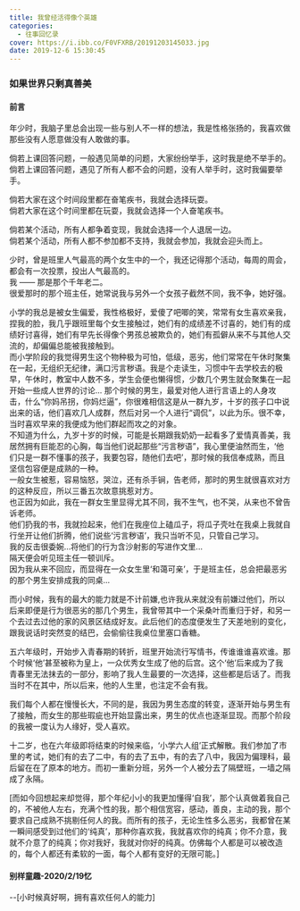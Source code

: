 ```yaml
---
title: 我曾经活得像个英雄
categories:
  - 往事回忆录
cover: https://i.ibb.co/F0VFXRB/20191203145033.jpg
date: 2019-12-6 15:30:45
---
```

### 如果世界只剩真善美
#### 前言
年少时，我脑子里总会出现一些与别人不一样的想法，我是性格张扬的，我喜欢做那些没有人愿意做没有人敢做的事。  
<!-- more --> 
倘若上课回答问题，一般遇见简单的问题，大家纷纷举手，这时我是绝不举手的。  
倘若上课回答问题，遇见了所有人都不会的问题，没有人举手时，这时我偏要举手。  

倘若大家在这个时间段里都在奋笔疾书，我就会选择玩耍。  
倘若大家在这个时间里都在玩耍，我就会选择一个人奋笔疾书。  

倘若某个活动，所有人都争着变现，我就会选择一个人退居一边。    
倘若某个活动，所有人都不参加都不支持，我就会参加，我就会迎头而上。  

少时，曾是班里人气最高的两个女生中的一个，我还记得那个活动，每周的周会，都会有一次投票，投出人气最高的。  
我 —— 那是那个千年老二。  
很爱那时的那个班主任，她常说我与另外一个女孩子截然不同，我不争，她好强。  

小学的我总是被女生偏爱，我性格极好，爱傻了吧唧的笑，常常有女生喜欢亲我，捏我的脸，我几乎跟班里每个女生接触过，她们有的成绩差不讨喜的，她们有的成绩好讨喜得，她们有早先长得像个男孩总被欺负的，她们有孤僻从来不与其他人交流的，却偏偏总能被我接触到。  
而小学阶段的我觉得男生这个物种极为可怕，低级，恶劣，他们常常在午休时聚集在一起，无组织无纪律，满口污言秽语。我是个走读生，习惯中午去学校去的极早，午休时，教室中人数不多，学生会便也懒得惯，少数几个男生就会聚集在一起开始一些成人世界的讨论... 那个时候的男生，最爱对他人进行言语上的人身攻击，什么“你妈吊拐，你妈烂逼”，你很难相信这是从一群九岁，十岁的孩子口中说出来的话，他们喜欢几人成群，然后对另一个人进行“调侃”，以此为乐。很不幸，当时喜欢早来的我便成为他们群起而攻之的对象。  
不知道为什么，九岁十岁的时候，可能是长期跟我奶奶一起看多了爱情真善美，我居然拥有巨能忍的心胸，每当他们说起那些“污言秽语”，我心里便油然而生，‘他们只是一群不懂事的孩子，我要包容，随他们去吧’，那时候的我信奉成熟，而且坚信包容便是成熟的一种。  
一般女生被惹，容易恼怒，哭泣，还有杀手锏，告老师，那时的男生就很喜欢对方的这种反应，所以三番五次故意挑惹对方。  
也正因为如此，我在一群女生里显得尤其不同，我不生气，也不哭，从来也不曾告诉老师。  
他们扔我的书，我就捡起来，他们在我座位上磕瓜子，将瓜子壳吐在我桌上我就自行坐开让他们折腾，他们说些‘污言秽语’，我只当听不见，只管自己学习。  
我的反击很委婉...将他们的行为含沙射影的写进作文里...  
隔天便会听见班主任一顿训斥。  
因为我从来不回应，而显得在一众女生里‘和蔼可亲’，于是班主任，总会把最恶劣的那个男生安排成我的同桌... 

而小时候，我有的最大的能力就是不计前嫌,也许我从来就没有前嫌过他们，所以后来即便是行为很恶劣的那几个男生，我曾带其中一个采桑叶而重归于好，和另一个去过去过他的家的风景区结成好友。此后他们的态度便发生了天差地别的变化，跟我说话时突然变的结巴，会偷偷往我桌位里塞口香糖。 

五六年级时，开始步入青春期的转折，班里开始流行写情书，传谁谁谁喜欢谁。那个时候‘他’甚至被称为皇上，一众优秀女生成了他的后宫。这个‘他’后来成为了我青春里无法抹去的一部分，影响了我人生最要的一次选择，这些都是后话了。而我当时不在其中，所以后来，他的人生里，也注定不会有我。  

我们每个人都在慢慢长大，不同的是，我因为男生态度的转变，逐渐开始与男生有了接触，而女生的那些瑕疵也开始显露出来，男生的优点也逐渐显现。而那个阶段的我被一度认为人缘好，受人喜欢。  

十二岁，也在六年级即将结束的时候来临，‘小学六人组’正式解散。我们参加了市里的考试，她们有的去了二中，有的去了五中，有的去了八中，我因为偏理科，最后留在在了原本的地方。而初一重新分班，另外一个人被分去了隔壁班，一墙之隔成了永隔。  

[而如今回想起来却觉得，那个年纪小小的我更加懂得‘自我’，那个认真做着我自己的，不被他人左右，充满个性的我，那个相信宽容，感动，善良，主动的我，那个要求自己成熟不挑剔任何人的我。而所有的孩子，无论生性多么恶劣，我都曾在某一瞬间感受到过他们的‘纯真’，那种你喜欢我，我就喜欢你的纯真；你不介意，我就不介意了的纯真；你对我好，我就对你好的纯真。仿佛每个人都是可以被改造的，每个人都还有柔软的一面，每个人都有变好的无限可能。]

####  别样童趣-2020/2/19忆
--[小时候真好啊，拥有喜欢任何人的能力]


<!-- more -->